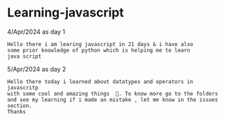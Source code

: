 # Learning-javascript

4/Apr/2024 as day 1

    Hello there i am learing javascript in 21 days & i have also 
    some prior knowledge of python which is helping me to learn 
    java script

5/Apr/2024 as day 2 

    Hello there today i learned about datatypes and operators in javascritp 
    with some cool and amazing things  🚀. To know more go to the folders
    and see my learning if i made an mistake , let me know in the issues section.
    Thanks  